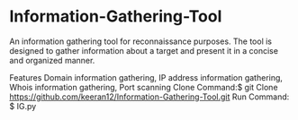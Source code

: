 # Information-Gathering-Tool

An information gathering tool for reconnaissance purposes. The tool is designed to gather information about a target and present it in a concise and organized manner.

Features
Domain information gathering,
IP address information gathering,
Whois information gathering,
Port scanning
Clone Command:$ git Clone https://github.com/keeran12/Information-Gathering-Tool.git
Run Command: $ IG.py 


